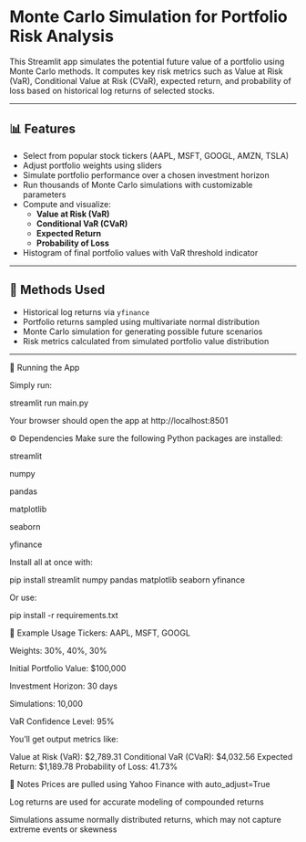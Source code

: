 # Monte Carlo Simulation for Portfolio Risk Analysis

This Streamlit app simulates the potential future value of a portfolio using Monte Carlo methods. It computes key risk metrics such as Value at Risk (VaR), Conditional Value at Risk (CVaR), expected return, and probability of loss based on historical log returns of selected stocks.

---

## 📊 Features

- Select from popular stock tickers (AAPL, MSFT, GOOGL, AMZN, TSLA)
- Adjust portfolio weights using sliders
- Simulate portfolio performance over a chosen investment horizon
- Run thousands of Monte Carlo simulations with customizable parameters
- Compute and visualize:
  - **Value at Risk (VaR)**
  - **Conditional VaR (CVaR)**
  - **Expected Return**
  - **Probability of Loss**
- Histogram of final portfolio values with VaR threshold indicator

---

## 🧠 Methods Used

- Historical log returns via `yfinance`
- Portfolio returns sampled using multivariate normal distribution
- Monte Carlo simulation for generating possible future scenarios
- Risk metrics calculated from simulated portfolio value distribution

---

🚀 Running the App

Simply run:

streamlit run main.py

Your browser should open the app at http://localhost:8501


⚙️ Dependencies
Make sure the following Python packages are installed:

streamlit

numpy

pandas

matplotlib

seaborn

yfinance

Install all at once with:

pip install streamlit numpy pandas matplotlib seaborn yfinance

Or use:

pip install -r requirements.txt

🧪 Example Usage
Tickers: AAPL, MSFT, GOOGL

Weights: 30%, 40%, 30%

Initial Portfolio Value: $100,000

Investment Horizon: 30 days

Simulations: 10,000

VaR Confidence Level: 95%

You’ll get output metrics like:

Value at Risk (VaR): $2,789.31
Conditional VaR (CVaR): $4,032.56
Expected Return: $1,189.78
Probability of Loss: 41.73%

📌 Notes
Prices are pulled using Yahoo Finance with auto_adjust=True

Log returns are used for accurate modeling of compounded returns

Simulations assume normally distributed returns, which may not capture extreme events or skewness

